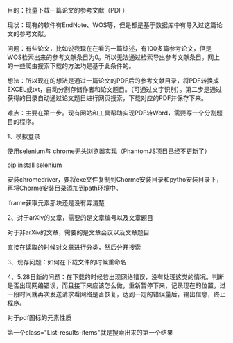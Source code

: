 目的：批量下载一篇论文的参考文献（PDF）

现状：现有的软件有EndNote、WOS等，但是都是基于数据库中有导入过这篇论文的参考文献。

问题：有些论文，比如说我现在在看的一篇综述，有100多篇参考论文，但是WOS检索出来的参考文献条目为0。所以无法通过检索导出参考文献条目。网上的一些爬虫搜索下载的方法均是基于此条件的。

想法：所以现在的想法是通过一篇论文的PDF后的参考文献目录，将PDF转换成EXCEL或txt，自动分割存储作者和论文题目。（可通过文字识别）。第二步是通过获得的目录自动通过论文题目进行网页搜索，下载对应的PDF并保存下来。

难点：主要在第一步。现有网站和工具帮助实现PDF转Word，需要写一个分割题目的程序。


1、模拟登录

使用selenium与 chrome无头浏览器实现（PhantomJS项目已经不更新了）

pip install selenium

安装chromedriver，要将exe文件复制到Chorme安装目录和pytho安装目录下，再将Chorme安装目录添加到path环境中。

iframe获取元素那块还是没有弄清楚


2、对于arXiv的文章，需要的是文章编号以及文章题目

对于非arXiv的文章，需要的是文章会议以及文章题目

直接在读取的时候对文章进行分类，然后分开搜索


3、现存问题：如何在下载文件的时候重命名

4、5.28日新的问题：在下载的时候若出现网络错误，没有处理这类的情况。判断是否出现网络错误，而且接下来应该怎么做，重新暂停下来，记录现在的位置，过一段时间就再次发送请求看网络是否恢复，达到一定的错误量后，输出信息，终止程序。




对于pdf图标的元素性质

<a _ngcontent-bvi-c48="" aria-label="PDF" class="icon-pdf" href="/stamp/stamp.jsp?tp=&amp;arnumber=6787078"></a>



第一个class="List-results-items"就是搜索出来的第一个结果